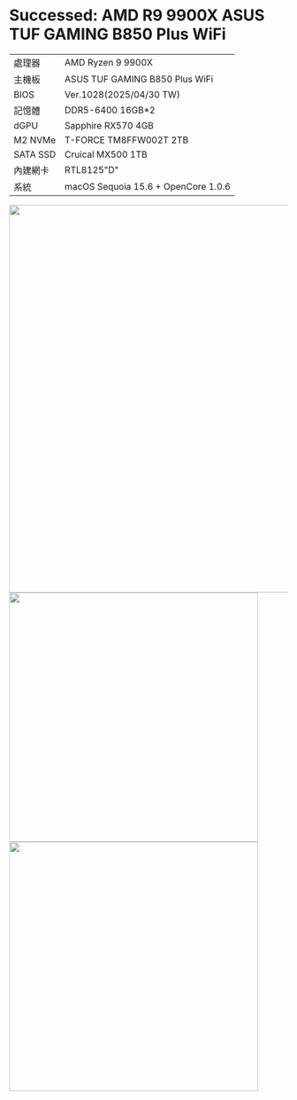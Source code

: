 # Successed: AMD R9 9900X ASUS TUF GAMING B850 Plus WiFi
<table>
  <tr>
    <td>處理器</td><td>AMD Ryzen 9 9900X</td>
  </tr>
  <tr>
    <td>主機板</td><td>ASUS TUF GAMING B850 Plus WiFi</td>
  </tr>
  <tr>
    <td>BIOS</td><td>Ver.1028(2025/04/30 TW)</td>
  </tr>
  <tr>  
    <td>記憶體</td><td>DDR5-6400 16GB*2</td>
  </tr>
  <tr>
    <td>dGPU</td><td>Sapphire RX570 4GB</td>
  </tr>
  <tr>  
    <td>M2 NVMe</td><td>T-FORCE TM8FFW002T 2TB</td>
  </tr>
  <tr>  
    <td>SATA SSD</td><td>Cruical MX500 1TB</td>
  </tr>
  <tr>
    <td>內建網卡</td><td>RTL8125"D"</td>
  </tr>  
  <tr>
    <td>系統</td><td>macOS Sequoia 15.6 + OpenCore 1.0.6</td>
  </tr>  
</table>

<img width="700" src="https://github.com/user-attachments/assets/17460334-a8b9-4be3-b0ee-b5033054b492"><br>
<img width="450" src="https://github.com/user-attachments/assets/2655c593-0d8e-4406-bd0d-a0584cc84a27"><br>
<img width="450" src="https://github.com/user-attachments/assets/7536b84d-3594-446f-b12d-6b834ece3a13"><br>
